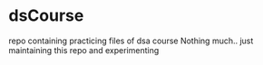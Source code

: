 # dsCourse
repo containing practicing files of dsa course
Nothing much.. just maintaining this repo and experimenting
